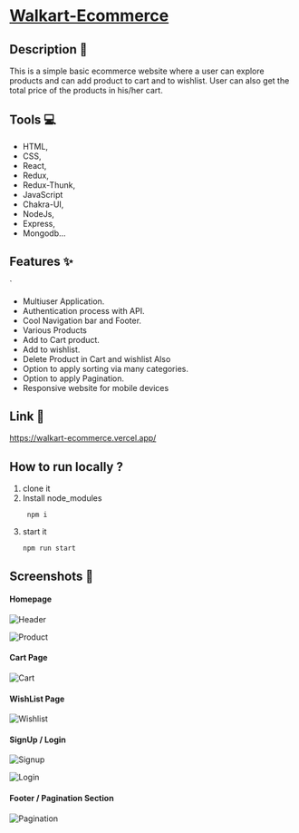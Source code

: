 
#  [Walkart-Ecommerce](https://walkart-ecommerce.vercel.app/)
 
 ## Description  📃
This is a simple basic ecommerce website where a user can explore products and can add product to cart and to wishlist. User can also get the total price of the products in his/her cart.
   
 ## Tools 💻
- HTML,
- CSS,
- React,
- Redux,
- Redux-Thunk,
- JavaScript
- Chakra-UI,
- NodeJs,
- Express,
- Mongodb...

## Features ✨
`
- Multiuser Application.
- Authentication process with API.
- Cool Navigation bar and Footer.
- Various Products
- Add to Cart product.
- Add to wishlist.
- Delete Product in Cart and wishlist Also
- Option to apply sorting via many categories.
- Option to apply Pagination.
- Responsive website for mobile devices

## Link  🔗
https://walkart-ecommerce.vercel.app/

## How to run locally ?
 1. clone it
 2. Install node_modules
     ```
      npm i
     ```
 3. start it
     ```
     npm run start
     ```


## Screenshots  📸


#### Homepage
![Header](https://user-images.githubusercontent.com/26205316/225852741-217b2c79-8b9f-47d6-a11d-be0d8df2cff4.png)

![Product](https://user-images.githubusercontent.com/26205316/225852763-b755f0b4-1b02-41cb-b6d6-1688a5a7d04f.png)



#### Cart Page
![Cart](https://user-images.githubusercontent.com/26205316/225852918-a21b851e-71a9-49f6-8880-a03f339ba3b8.png)


#### WishList Page
![Wishlist](https://user-images.githubusercontent.com/26205316/225852990-9bb3f201-54ee-415b-ab0a-8a63e33d8beb.png)


#### SignUp / Login
![Signup](https://user-images.githubusercontent.com/26205316/225853050-06da6607-c016-456e-9aa2-0a8cd2d0865e.png)


![Login](https://user-images.githubusercontent.com/26205316/225853020-04e196bb-356b-4ac7-927b-c1d7685ddfe9.png)


#### Footer / Pagination Section
![Pagination](https://user-images.githubusercontent.com/26205316/225852800-835c316c-9087-4448-af6f-d7fd84c6e195.png)
